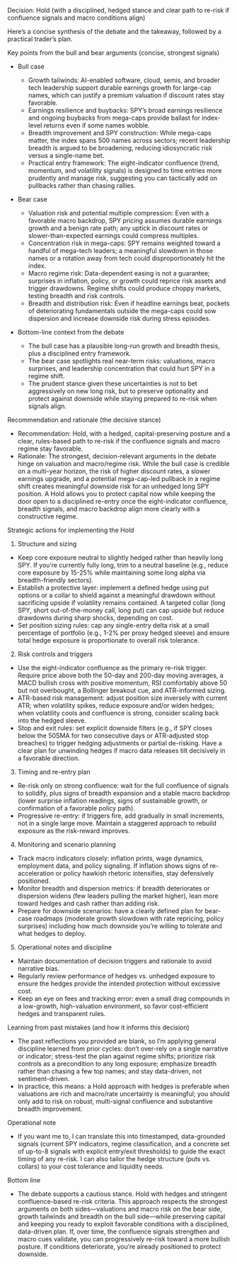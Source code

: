 Decision: Hold (with a disciplined, hedged stance and clear path to re-risk if confluence signals and macro conditions align)

Here’s a concise synthesis of the debate and the takeaway, followed by a practical trader’s plan.

Key points from the bull and bear arguments (concise, strongest signals)

- Bull case
  - Growth tailwinds: AI-enabled software, cloud, semis, and broader tech leadership support durable earnings growth for large-cap names, which can justify a premium valuation if discount rates stay favorable.
  - Earnings resilience and buybacks: SPY’s broad earnings resilience and ongoing buybacks from mega-caps provide ballast for index-level returns even if some names wobble.
  - Breadth improvement and SPY construction: While mega-caps matter, the index spans 500 names across sectors; recent leadership breadth is argued to be broadening, reducing idiosyncratic risk versus a single-name bet.
  - Practical entry framework: The eight-indicator confluence (trend, momentum, and volatility signals) is designed to time entries more prudently and manage risk, suggesting you can tactically add on pullbacks rather than chasing rallies.

- Bear case
  - Valuation risk and potential multiple compression: Even with a favorable macro backdrop, SPY pricing assumes durable earnings growth and a benign rate path; any uptick in discount rates or slower-than-expected earnings could compress multiples.
  - Concentration risk in mega-caps: SPY remains weighted toward a handful of mega-tech leaders; a meaningful slowdown in those names or a rotation away from tech could disproportionately hit the index.
  - Macro regime risk: Data-dependent easing is not a guarantee; surprises in inflation, policy, or growth could reprice risk assets and trigger drawdowns. Regime shifts could produce choppy markets, testing breadth and risk controls.
  - Breadth and distribution risk: Even if headline earnings beat, pockets of deteriorating fundamentals outside the mega-caps could sow dispersion and increase downside risk during stress episodes.

- Bottom-line context from the debate
  - The bull case has a plausible long-run growth and breadth thesis, plus a disciplined entry framework.
  - The bear case spotlights real near-term risks: valuations, macro surprises, and leadership concentration that could hurt SPY in a regime shift.
  - The prudent stance given these uncertainties is not to bet aggressively on new long risk, but to preserve optionality and protect against downside while staying prepared to re-risk when signals align.

Recommendation and rationale (the decisive stance)

- Recommendation: Hold, with a hedged, capital-preserving posture and a clear, rules-based path to re-risk if the confluence signals and macro regime stay favorable.
- Rationale: The strongest, decision-relevant arguments in the debate hinge on valuation and macro/regime risk. While the bull case is credible on a multi-year horizon, the risk of higher discount rates, a slower earnings upgrade, and a potential mega-cap-led pullback in a regime shift creates meaningful downside risk for an unhedged long SPY position. A Hold allows you to protect capital now while keeping the door open to a disciplined re-entry once the eight-indicator confluence, breadth signals, and macro backdrop align more clearly with a constructive regime.

Strategic actions for implementing the Hold

1) Structure and sizing
- Keep core exposure neutral to slightly hedged rather than heavily long SPY. If you’re currently fully long, trim to a neutral baseline (e.g., reduce core exposure by 15-25% while maintaining some long alpha via breadth-friendly sectors).
- Establish a protective layer: implement a defined hedge using put options or a collar to shield against a meaningful drawdown without sacrificing upside if volatility remains contained. A targeted collar (long SPY, short out-of-the-money call, long put) can cap upside but reduce drawdowns during sharp shocks, depending on cost.
- Set position sizing rules: cap any single-entry delta risk at a small percentage of portfolio (e.g., 1-2% per proxy hedged sleeve) and ensure total hedge exposure is proportionate to overall risk tolerance.

2) Risk controls and triggers
- Use the eight-indicator confluence as the primary re-risk trigger. Require price above both the 50-day and 200-day moving averages, a MACD bullish cross with positive momentum, RSI comfortably above 50 but not overbought, a Bollinger breakout cue, and ATR-informed sizing.
- ATR-based risk management: adjust position size inversely with current ATR; when volatility spikes, reduce exposure and/or widen hedges; when volatility cools and confluence is strong, consider scaling back into the hedged sleeve.
- Stop and exit rules: set explicit downside filters (e.g., if SPY closes below the 50SMA for two consecutive days or ATR-adjusted stop breaches) to trigger hedging adjustments or partial de-risking. Have a clear plan for unwinding hedges if macro data releases tilt decisively in a favorable direction.

3) Timing and re-entry plan
- Re-risk only on strong confluence: wait for the full confluence of signals to solidify, plus signs of breadth expansion and a stable macro backdrop (lower surprise inflation readings, signs of sustainable growth, or confirmation of a favorable policy path).
- Progressive re-entry: if triggers fire, add gradually in small increments, not in a single large move. Maintain a staggered approach to rebuild exposure as the risk-reward improves.

4) Monitoring and scenario planning
- Track macro indicators closely: inflation prints, wage dynamics, employment data, and policy signaling. If inflation shows signs of re-acceleration or policy hawkish rhetoric intensifies, stay defensively positioned.
- Monitor breadth and dispersion metrics: if breadth deteriorates or dispersion widens (few leaders pulling the market higher), lean more toward hedges and cash rather than adding risk.
- Prepare for downside scenarios: have a clearly defined plan for bear-case roadmaps (moderate growth slowdown with rate repricing, policy surprises) including how much downside you’re willing to tolerate and what hedges to deploy.

5) Operational notes and discipline
- Maintain documentation of decision triggers and rationale to avoid narrative bias.
- Regularly review performance of hedges vs. unhedged exposure to ensure the hedges provide the intended protection without excessive cost.
- Keep an eye on fees and tracking error: even a small drag compounds in a low-growth, high-valuation environment, so favor cost-efficient hedges and transparent rules.

Learning from past mistakes (and how it informs this decision)
- The past reflections you provided are blank, so I’m applying general discipline learned from prior cycles: don’t over-rely on a single narrative or indicator; stress-test the plan against regime shifts; prioritize risk controls as a precondition to any long exposure; emphasize breadth rather than chasing a few top names; and stay data-driven, not sentiment-driven.
- In practice, this means: a Hold approach with hedges is preferable when valuations are rich and macro/rate uncertainty is meaningful; you should only add to risk on robust, multi-signal confluence and substantive breadth improvement.

Operational note
- If you want me to, I can translate this into timestamped, data-grounded signals (current SPY indicators, regime classification, and a concrete set of up-to-8 signals with explicit entry/exit thresholds) to guide the exact timing of any re-risk. I can also tailor the hedge structure (puts vs. collars) to your cost tolerance and liquidity needs.

Bottom line
- The debate supports a cautious stance. Hold with hedges and stringent confluence-based re-risk criteria. This approach respects the strongest arguments on both sides—valuations and macro risk on the bear side, growth tailwinds and breadth on the bull side—while preserving capital and keeping you ready to exploit favorable conditions with a disciplined, data-driven plan. If, over time, the confluence signals strengthen and macro cues validate, you can progressively re-risk toward a more bullish posture. If conditions deteriorate, you’re already positioned to protect downside.